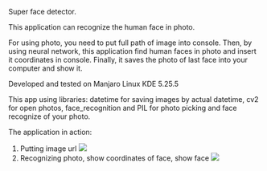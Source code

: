 Super face detector.

This application can recognize the human face in photo.

For using photo, you need to put full path of image into console. Then, by using neural network, this application find human faces in photo and insert it coordinates in console.
Finally, it saves the photo of last face into your computer and show it.
 
Developed and tested on Manjaro Linux KDE 5.25.5


This app using libraries: datetime for saving images by actual datetime, cv2 for open photos, face_recognition and PIL for photo picking and face recognize of your photo.

The application in action:



1. Putting image url
![](../../Изображения/1.png)
2. Recognizing photo, show coordinates of face, show face
![](../../Изображения/2.png)